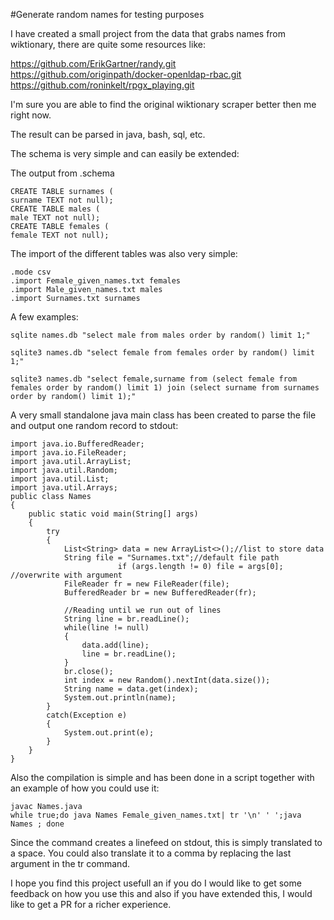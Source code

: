 #Generate random names for testing purposes

I have created a small project from the data that grabs names from wiktionary, there are quite some resources like:

https://github.com/ErikGartner/randy.git
https://github.com/originpath/docker-openldap-rbac.git
https://github.com/roninkelt/rpgx_playing.git

I'm sure you are able to find the original wiktionary scraper better then me right now. 

The result can be parsed in java, bash, sql, etc.

The schema is very simple and can easily be extended:

The output from .schema
```
CREATE TABLE surnames (
surname TEXT not null);
CREATE TABLE males (
male TEXT not null);
CREATE TABLE females (
female TEXT not null);
```

The import of the different tables was also very simple:
```
.mode csv
.import Female_given_names.txt females 
.import Male_given_names.txt males
.import Surnames.txt surnames
```

A few examples:
```
sqlite names.db "select male from males order by random() limit 1;"
```
```
sqlite3 names.db "select female from females order by random() limit 1;"
```
```
sqlite3 names.db "select female,surname from (select female from females order by random() limit 1) join (select surname from surnames order by random() limit 1);"
```

A very small standalone java main class has been created to parse the file and output one random record to stdout:
```
import java.io.BufferedReader;
import java.io.FileReader;
import java.util.ArrayList;
import java.util.Random;
import java.util.List;
import java.util.Arrays;
public class Names
{
	public static void main(String[] args)
	{
		try
		{
			List<String> data = new ArrayList<>();//list to store data
			String file = "Surnames.txt";//default file path
                        if (args.length != 0) file = args[0]; //overwrite with argument
			FileReader fr = new FileReader(file);
			BufferedReader br = new BufferedReader(fr);
			
			//Reading until we run out of lines
			String line = br.readLine();
			while(line != null)
			{
				data.add(line);
				line = br.readLine();
			}
			br.close();
			int index = new Random().nextInt(data.size());	
			String name = data.get(index);
			System.out.println(name);
		}
		catch(Exception e)
		{
			System.out.print(e);
		}
	}
}
```

Also the compilation is simple and has been done in a script together with an example of how you could use it:
```
javac Names.java
while true;do java Names Female_given_names.txt| tr '\n' ' ';java Names ; done
```
Since the command creates a linefeed on stdout, this is simply translated to a space. You could also translate it to a comma by replacing the last argument in the tr command.

I hope you find this project usefull an if you do I would like to get some feedback on how you use this and also if you have extended this, I would like to get a PR for a richer experience.
